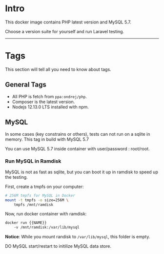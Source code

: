 # Intro

This docker image contains PHP latest version and MySQL 5.7.

Choose a version suite for yourself and run Laravel testing.

----

# Tags

This section will tell all you need to know about tags.


## General Tags

- All PHP is fetch from `ppa:ondrej/php`. 
- Composer is the latest version.
- Nodejs 12.13.0 LTS installed with npm.


## MySQL

In some cases (key constrains or others), tests can not run on a sqlite in memory. This tag in build with MySQL 5.7

You can use MySQL 5.7 inside container with user/password : root/root.


### Run MySQL in Ramdisk

MySQL is not as fast as sqlite, but you can boot it up in ramdisk to speed up the testing.

First, create a tmpfs on your computer:

```sh
# 256M tmpfs for MySQL in Docker
mount -t tmpfs -o size=256M \
    tmpfs /mnt/ramdisk
```

Now, run docker container with ramdisk:

```sh
docker run {{NAME}}
    -v /mnt/ramdisk:/var/lib/mysql
```

**Notice**: While you mount randisk to `/var/lib/mysql`, this folder is empty.

DO MySQL start/restart to initilize MySQL data store.
